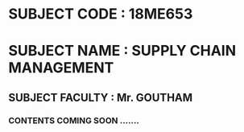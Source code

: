 # SUBJECT CODE : 18ME653

# SUBJECT NAME : SUPPLY CHAIN MANAGEMENT

## SUBJECT FACULTY : Mr. GOUTHAM 

### CONTENTS COMING SOON .......
